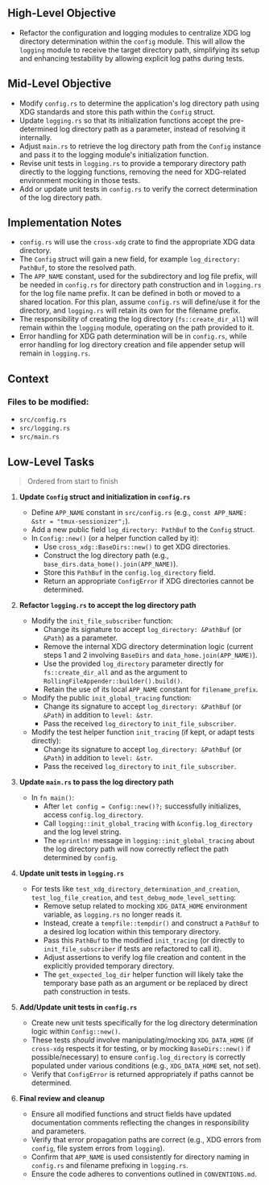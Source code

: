 ## High-Level Objective

- Refactor the configuration and logging modules to centralize XDG log directory determination within the `config` module. This will allow the `logging` module to receive the target directory path, simplifying its setup and enhancing testability by allowing explicit log paths during tests.

## Mid-Level Objective

- Modify `config.rs` to determine the application's log directory path using XDG standards and store this path within the `Config` struct.
- Update `logging.rs` so that its initialization functions accept the pre-determined log directory path as a parameter, instead of resolving it internally.
- Adjust `main.rs` to retrieve the log directory path from the `Config` instance and pass it to the logging module's initialization function.
- Revise unit tests in `logging.rs` to provide a temporary directory path directly to the logging functions, removing the need for XDG-related environment mocking in those tests.
- Add or update unit tests in `config.rs` to verify the correct determination of the log directory path.

## Implementation Notes

- `config.rs` will use the `cross-xdg` crate to find the appropriate XDG data directory.
- The `Config` struct will gain a new field, for example `log_directory: PathBuf`, to store the resolved path.
- The `APP_NAME` constant, used for the subdirectory and log file prefix, will be needed in `config.rs` for directory path construction and in `logging.rs` for the log file name prefix. It can be defined in both or moved to a shared location. For this plan, assume `config.rs` will define/use it for the directory, and `logging.rs` will retain its own for the filename prefix.
- The responsibility of creating the log directory (`fs::create_dir_all`) will remain within the `logging` module, operating on the path provided to it.
- Error handling for XDG path determination will be in `config.rs`, while error handling for log directory creation and file appender setup will remain in `logging.rs`.

## Context

### Files to be modified:

- `src/config.rs`
- `src/logging.rs`
- `src/main.rs`

## Low-Level Tasks

> Ordered from start to finish

1.  **Update `Config` struct and initialization in `config.rs`**

    - Define `APP_NAME` constant in `src/config.rs` (e.g., `const APP_NAME: &str = "tmux-sessionizer";`).
    - Add a new public field `log_directory: PathBuf` to the `Config` struct.
    - In `Config::new()` (or a helper function called by it):
      - Use `cross_xdg::BaseDirs::new()` to get XDG directories.
      - Construct the log directory path (e.g., `base_dirs.data_home().join(APP_NAME)`).
      - Store this `PathBuf` in the `config.log_directory` field.
      - Return an appropriate `ConfigError` if XDG directories cannot be determined.

2.  **Refactor `logging.rs` to accept the log directory path**

    - Modify the `init_file_subscriber` function:
      - Change its signature to accept `log_directory: &PathBuf` (or `&Path`) as a parameter.
      - Remove the internal XDG directory determination logic (current steps 1 and 2 involving `BaseDirs` and `data_home.join(APP_NAME)`).
      - Use the provided `log_directory` parameter directly for `fs::create_dir_all` and as the argument to `RollingFileAppender::builder().build()`.
      - Retain the use of its local `APP_NAME` constant for `filename_prefix`.
    - Modify the public `init_global_tracing` function:
      - Change its signature to accept `log_directory: &PathBuf` (or `&Path`) in addition to `level: &str`.
      - Pass the received `log_directory` to `init_file_subscriber`.
    - Modify the test helper function `init_tracing` (if kept, or adapt tests directly):
      - Change its signature to accept `log_directory: &PathBuf` (or `&Path`) in addition to `level: &str`.
      - Pass the received `log_directory` to `init_file_subscriber`.

3.  **Update `main.rs` to pass the log directory path**

    - In `fn main()`:
      - After `let config = Config::new()?;` successfully initializes, access `config.log_directory`.
      - Call `logging::init_global_tracing` with `&config.log_directory` and the log level string.
      - The `eprintln!` message in `logging::init_global_tracing` about the log directory path will now correctly reflect the path determined by `config`.

4.  **Update unit tests in `logging.rs`**

    - For tests like `test_xdg_directory_determination_and_creation`, `test_log_file_creation`, and `test_debug_mode_level_setting`:
      - Remove setup related to mocking `XDG_DATA_HOME` environment variable, as `logging.rs` no longer reads it.
      - Instead, create a `tempfile::tempdir()` and construct a `PathBuf` to a desired log location within this temporary directory.
      - Pass this `PathBuf` to the modified `init_tracing` (or directly to `init_file_subscriber` if tests are refactored to call it).
      - Adjust assertions to verify log file creation and content in the explicitly provided temporary directory.
      - The `get_expected_log_dir` helper function will likely take the temporary base path as an argument or be replaced by direct path construction in tests.

5.  **Add/Update unit tests in `config.rs`**

    - Create new unit tests specifically for the log directory determination logic within `Config::new()`.
    - These tests _should_ involve manipulating/mocking `XDG_DATA_HOME` (if `cross-xdg` respects it for testing, or by mocking `BaseDirs::new()` if possible/necessary) to ensure `config.log_directory` is correctly populated under various conditions (e.g., `XDG_DATA_HOME` set, not set).
    - Verify that `ConfigError` is returned appropriately if paths cannot be determined.

6.  **Final review and cleanup**
    - Ensure all modified functions and struct fields have updated documentation comments reflecting the changes in responsibility and parameters.
    - Verify that error propagation paths are correct (e.g., XDG errors from `config`, file system errors from `logging`).
    - Confirm that `APP_NAME` is used consistently for directory naming in `config.rs` and filename prefixing in `logging.rs`.
    - Ensure the code adheres to conventions outlined in `CONVENTIONS.md`.
